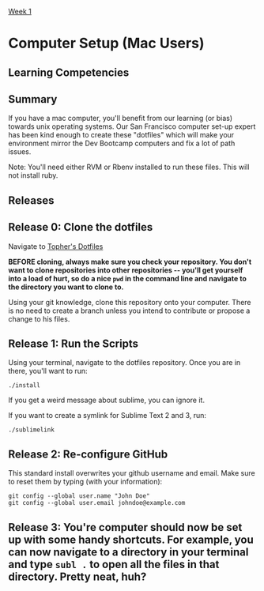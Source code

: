 [Week 1](README.md)

# Computer Setup (Mac Users)

## Learning Competencies


## Summary
If you have a mac computer, you'll benefit from our learning (or bias) towards unix operating systems. Our San Francisco computer set-up expert has been kind enough to create these "dotfiles" which will make your environment mirror the Dev Bootcamp computers and fix a lot of path issues.

Note: You'll need either RVM or Rbenv installed to run these files. This will not install ruby.


## Releases

## Release 0: Clone the dotfiles
Navigate to [Topher's Dotfiles](https://github.com/supertopher/dotfiles)

**BEFORE cloning, always make sure you check your repository. You don't want to clone repositories into other repositories -- you'll get yourself into a load of hurt, so do a nice `pwd` in the command line and navigate to the directory you want to clone to.**

Using your git knowledge, clone this repository onto your computer. There is no need to create a branch unless you intend to contribute or propose a change to his files.

## Release 1: Run the Scripts
Using your terminal, navigate to the dotfiles repository. Once you are in there, you'll want to run:

```shell
./install

```

If you get a weird message about sublime, you can ignore it. 

If you want to create a symlink for Sublime Text 2 and 3, run:

```shell
./sublimelink
```

## Release 2: Re-configure GitHub
This standard install overwrites your github username and email. Make sure to reset them by typing (with your information):

```shell
git config --global user.name "John Doe"
git config --global user.email johndoe@example.com
```

## Release 3: You're computer should now be set up with some handy shortcuts. For example, you can now navigate to a directory in your terminal and type `subl .` to open all the files in that directory. Pretty neat, huh?





